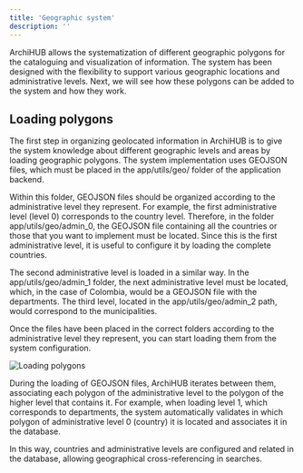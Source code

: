 ```yaml
---
title: 'Geographic system'
description: ''
---
```


ArchiHUB allows the systematization of different geographic polygons for the cataloguing and visualization of information. The system has been designed with the flexibility to support various geographic locations and administrative levels. Next, we will see how these polygons can be added to the system and how they work.

## Loading polygons

The first step in organizing geolocated information in ArchiHUB is to give the system knowledge about different geographic levels and areas by loading geographic polygons. The system implementation uses GEOJSON files, which must be placed in the app/utils/geo/ folder of the application backend.

Within this folder, GEOJSON files should be organized according to the administrative level they represent. For example, the first administrative level (level 0) corresponds to the country level. Therefore, in the folder app/utils/geo/admin_0, the GEOJSON file containing all the countries or those that you want to implement must be located. Since this is the first administrative level, it is useful to configure it by loading the complete countries.

The second administrative level is loaded in a similar way. In the app/utils/geo/admin_1 folder, the next administrative level must be located, which, in the case of Colombia, would be a GEOJSON file with the departments. The third level, located in the app/utils/geo/admin_2 path, would correspond to the municipalities.

Once the files have been placed in the correct folders according to the administrative level they represent, you can start loading them from the system configuration.

![Loading polygons](/archihub.github.io/imagenes/carga_poly.png)

During the loading of GEOJSON files, ArchiHUB iterates between them, associating each polygon of the administrative level to the polygon of the higher level that contains it. For example, when loading level 1, which corresponds to departments, the system automatically validates in which polygon of administrative level 0 (country) it is located and associates it in the database.

In this way, countries and administrative levels are configured and related in the database, allowing geographical cross-referencing in searches.